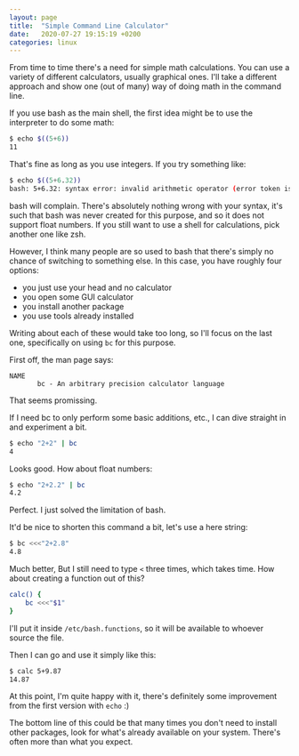 ```yaml
---
layout: page
title:  "Simple Command Line Calculator"
date:   2020-07-27 19:15:19 +0200
categories: linux
---
```


From time to time there's a need for simple math calculations. You can use a variety of different calculators, usually graphical ones. I'll take a different approach and show one (out of many) way of doing math in the command line.

If you use bash as the main shell, the first idea might be to use the interpreter to do some math:

```bash
$ echo $((5+6))
11
```

That's fine as long as you use integers. If you try something like:

```bash
$ echo $((5+6.32))
bash: 5+6.32: syntax error: invalid arithmetic operator (error token is ".32")
```

bash will complain. There's absolutely nothing wrong with your syntax, it's such that bash was never created for this purpose, and so it does not support float numbers. If you still want to use a shell for calculations, pick another one like zsh.

However, I think many people are so used to bash that there's simply no chance of switching to something else. In this case, you have roughly four options:

- you just use your head and no calculator
- you open some GUI calculator
- you install another package
- you use tools already installed

Writing about each of these would take too long, so I'll focus on the last one, specifically on using `bc` for this purpose.

First off, the man page says:

```
NAME
       bc - An arbitrary precision calculator language
```

That seems promissing.

If I need bc to only perform some basic additions, etc., I can dive straight in and experiment a bit.

```bash
$ echo "2+2" | bc
4
```

Looks good. How about float numbers:

```bash
$ echo "2+2.2" | bc
4.2
```

Perfect. I just solved the limitation of bash.

It'd be nice to shorten this command a bit, let's use a here string:

```bash
$ bc <<<"2+2.8"
4.8
```

Much better, But I still need to type `<` three times, which takes time. How about creating a function out of this?

```bash
calc() {
    bc <<<"$1"
}
```

I'll put it inside `/etc/bash.functions`, so it will be available to whoever source the file.

Then I can go and use it simply like this:

```bash
$ calc 5+9.87
14.87
```

At this point, I'm quite happy with it, there's definitely some improvement from the first version with `echo` :)

The bottom line of this could be that many times you don't need to install other packages, look for what's already available on your system. There's often more than what you expect.
